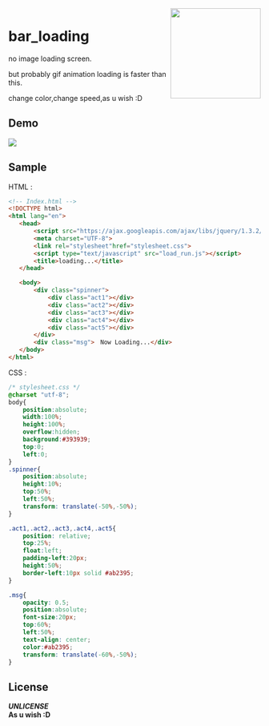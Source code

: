 <img src = "https://user-images.githubusercontent.com/8677536/60679895-34e96380-9ec4-11e9-9da3-584549e7d6af.png" align = "right" height = "180px" />  
  
# bar_loading
  
 no image loading screen.  
   
 but probably gif animation loading is faster than this.  
   
 change color,change speed,as u wish :D  
   
## Demo  
<img src="https://user-images.githubusercontent.com/8677536/60984090-0fea6a00-a376-11e9-8652-11211391cc24.gif"> 
 
 ## Sample  
 HTML :  
 ```html
<!-- Index.html -->
<!DOCTYPE html>
<html lang="en">
    <head>
        <script src="https://ajax.googleapis.com/ajax/libs/jquery/1.3.2/jquery.min.js"></script>
        <meta charset="UTF-8">
        <link rel="stylesheet"href="stylesheet.css">
        <script type="text/javascript" src="load_run.js"></script>
        <title>loading...</title>
    </head>

    <body>
        <div class="spinner">
            <div class="act1"></div>
            <div class="act2"></div>
            <div class="act3"></div>
            <div class="act4"></div>
            <div class="act5"></div>
        </div>
        <div class="msg">　Now Loading...</div>
    </body>
</html>
```
CSS :  
```css
/* stylesheet.css */
@charset "utf-8";
body{
    position:absolute;
    width:100%;
    height:100%;
    overflow:hidden;
    background:#393939;
    top:0;
    left:0;
}
.spinner{
    position:absolute;
    height:10%;
    top:50%;
    left:50%;
    transform: translate(-50%,-50%);
}

.act1,.act2,.act3,.act4,.act5{
    position: relative;
    top:25%;
    float:left;
    padding-left:20px;
    height:50%;
    border-left:10px solid #ab2395;
}

.msg{
    opacity: 0.5;
    position:absolute;
    font-size:20px;
    top:60%;
    left:50%;
    text-align: center;
    color:#ab2395;
    transform: translate(-60%,-50%);
}
```
## License
___UNLICENSE___  
__As u wish :D__

